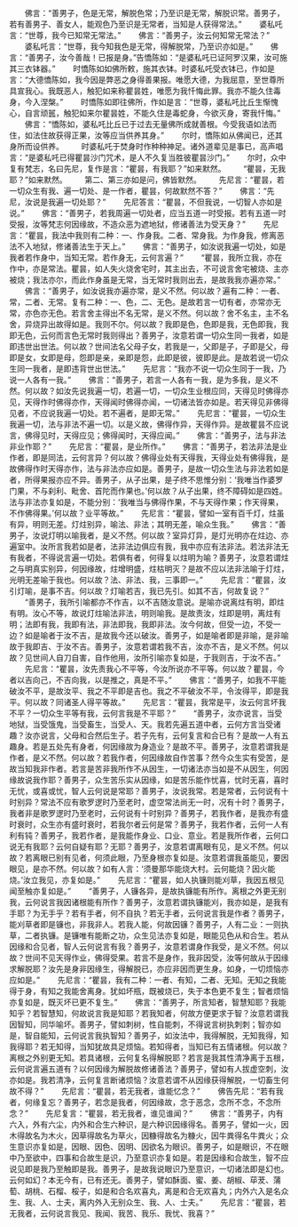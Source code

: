 <!-- { "loadSidebar": true } -->
　　佛言：“善男子，色是无常，解脱色常；乃至识是无常，解脱识常。善男子，若有善男子、善女人，能观色乃至识是无常者，当知是人获得常法。”
　　婆私吒言：“世尊，我今已知常无常法。”
　　佛言：“善男子，汝云何知常无常法？”
　　婆私吒言：“世尊，我今知我色是无常，得解脱常，乃至识亦如是。”
　　佛言：“善男子，汝今善哉！已报是身。”告憍陈如：“是婆私吒已证阿罗汉果，汝可施其三衣钵器。”
　　时憍陈如如佛所敕，施其衣钵。时婆私吒受衣钵已，作如是言：“大德憍陈如，我今因是弊恶之身得善果报。唯愿大德，为我屈意，至世尊所具宣我心。我既恶人，触犯如来称瞿昙姓，唯愿为我忏悔此罪。我亦不能久住毒身，今入涅槃。”
　　时憍陈如即往佛所，作如是言：“世尊，婆私吒比丘生惭愧心，自言顽嚚，触犯如来尔瞿昙姓，不能久住是毒蛇身，今欲灭身，寄我忏悔。”
　　佛言：“憍陈如，婆私吒比丘已于过去无量佛所成就善根。今受我语如法而住，如法住故获得正果，汝等应当供养其身。”
　　尔时，憍陈如从佛闻已，还其身所而设供养。
　　时婆私吒于焚身时作种种神足。诸外道辈见是事已，高声唱言：“是婆私吒已得瞿昙沙门咒术，是人不久复当胜彼瞿昙沙门。”
　　尔时，众中复有梵志，名曰先尼，复作是言：“瞿昙，有我耶？”如来默然。
　　“瞿昙，无我耶？”如来默然。
　　第二、第三亦如是问，佛皆默然。
　　先尼言：“瞿昙，若一切众生有我、遍一切处、是一作者，瞿昙，何故默然不答？”
　　佛言：“先尼，汝说是我遍一切处耶？”
　　先尼答言：“瞿昙，不但我说，一切智人亦如是说。”
　　佛言：“善男子，若我周遍一切处者，应当五道一时受报。若有五道一时受报，汝等梵志何因缘故，不造众恶为遮地狱，修诸善法为受天身？”
　　先尼言：“瞿昙，我法中我则有二种：一、作身我。二者、常身我。为作身我，修离恶法不入地狱，修诸善法生于天上。”
　　佛言：“善男子，如汝说我遍一切处，如是我者若作身中，当知无常。若作身无，云何言遍？”
　　“瞿昙，我所立我，亦在作中，亦是常法。瞿昙，如人失火烧舍宅时，其主出去，不可说言舍宅被烧、主亦被烧；我法亦尔，而此作身虽是无常，当无常时我则出去，是故我我亦遍亦常。”
　　佛言：“善男子，如汝说我亦遍亦常，是义不然。何以故？遍有二种：一者、常，二者、无常。复有二种：一、色，二、无色。是故若言一切有者，亦常亦无常，亦色亦无色。若言舍主得出不名无常，是义不然。何以故？舍不名主，主不名舍，异烧异出故得如是。我则不尔。何以故？我即是色，色即是我，无色即我，我即无色，云何而言色无常时我则得出？善男子，汝意若谓一切众生同一我者，如是即违世出世法。何以故？世间法名父母子女，若我是一，父即是子，子即是父，母即是女，女即是母，怨即是亲，亲即是怨，此即是彼，彼即是此。是故若说一切众生同一我者，是即违背世出世法。”
　　先尼言：“我亦不说一切众生同于一我，乃说一人各有一我。”
　　佛言：“善男子，若言一人各有一我，是为多我，是义不然。何以故？如汝先说我遍一切，若遍一切，一切众生业根应同，天得见时佛得亦见，天得作时佛得亦作，天得闻时佛得亦闻，一切诸法皆亦如是。若天得见非佛得见者，不应说我遍一切处。若不遍者，是即无常。”
　　先尼言：“瞿昙，一切众生我遍一切，法与非法不遍一切。以是义故，佛得作异，天得作异。是故瞿昙不应说言，佛得见时，天得应见；佛得闻时，天得应闻。”
　　佛言：“善男子，法与非法非业作耶？”
　　先尼言：“瞿昙，是业所作。”
　　佛言：“善男子，若法非法是业作者，即是同法，云何言异？何以故？佛得业处有天得我，天得业处有佛得我，是故佛得作时天得亦作，法与非法亦应如是。善男子，是故一切众生法与非法若如是者，所得果报亦应不异。善男子，从子出果，是子终不思惟分别：‘我唯当作婆罗门果，不与刹利、毗舍、首陀而作果也。’何以故？从子出果，终不障碍如是四姓。法与非法亦复如是，不能分别：‘我唯当与佛得作果，不与天得作果；作天得果，不作佛得果。’何以故？业平等故。”
　　先尼言：“瞿昙，譬如一室有百千灯，炷虽有异，明则无差。灯炷别异，喻法、非法；其明无差，喻众生我。”
　　佛言：“善男子，汝说灯明以喻我者，是义不然。何以故？室异灯异，是灯光明亦在炷边、亦遍室中。汝所言我若如是者，法非法边俱应有我，我中亦应有法非法。若法非法无有我者，不得说言遍一切处。若俱有者，何得复以炷明为喻？善男子，汝意若谓炷之与明真实别异，何因缘故，炷增明盛，炷枯明灭？是故不应以法非法喻于灯炷，光明无差喻于我也。何以故？法、非法、我，三事即一。”
　　先尼言：“瞿昙，汝引灯喻，是事不吉。何以故？灯喻若吉，我已先引。如其不吉，何故复说？”
　　“善男子，我所引喻都亦不作吉，以不吉随汝意说。是喻亦说离炷有明，即炷有明。汝心不等，故说灯炷喻法非法，明则喻我。是故责汝，炷即是明，离炷有明；法即有我，我即有法，非法即我，我即非法。汝今何故，但受一边，不受一边？如是喻者于汝不吉，是故我今还以破汝。善男子，如是喻者即是非喻，是非喻故于我即吉、于汝不吉。善男子，汝意若谓若我不吉，汝亦不吉，是义不然。何以故？见世间人自刀自害，自作他用，汝所引喻亦复如是，于我则吉，于汝不吉。”
　　先尼言：“瞿昙，汝先责我心不平等，今汝所说亦不平等。何以故？瞿昙，今者以吉向己，不吉向我，以是推之，真是不平。”
　　佛言：“善男子，如我不平能破汝不平，是故汝平、我之不平即是吉也。我之不平破汝不平，令汝得平，即是我平。何以故？同诸圣人得平等故。”
　　先尼言：“瞿昙，我常是平，汝云何言坏我不平？一切众生平等有我，云何言我是不平耶？”
　　“善男子，汝亦说言，当受地狱，当受饿鬼，当受畜生，当受人、天。我若先遍五道中者，云何方言当受诸趣？汝亦说言，父母和合然后生子。若子先有，云何复言和合已有？是故一人有五趣身。若是五处先有身者，何因缘故为身造业？是故不平。善男子，汝意若谓我是作者，是义不然。何以故？若我作者，何因缘故自作苦事？然今众生实有受苦，是故当知我非作者。若言是苦非我所作不从因生，一切诸法亦当如是不从因生，何因缘故说我作耶？善男子，众生苦乐实从因缘，如是苦乐能作忧喜，忧时无喜，喜时无忧，或喜或忧，智人云何说是常耶？善男子，汝说我常。若是常者，云何说有十时别异？常法不应有歌罗逻时乃至老时，虚空常法尚无一时，况有十时？善男子，我者非是歌罗逻时乃至老时，云何说有十时别异？善男子，若我作者，是我亦有盛时衰时，众生亦有盛时衰时，若我尔者云何是常？善男子，我若作者，云何一人有利有钝？善男子，我若作者，是我能作身业、口业、意业。若是我所作者，云何口说无有我耶？云何自疑有耶？无耶？善男子，汝意若谓离眼有见，是义不然。何以故？若离眼已别有见者，何须此眼，乃至身根亦复如是。汝意若谓我虽能见，要因眼见，是亦不然。何以故？如有人言：‘须曼那华能烧大村。云何能烧？因火能烧。’汝立我见，亦复如是。”
　　先尼言：“瞿昙，如人执镰则能刈草，我因五根见闻至触亦复如是。”
　　“善男子，人镰各异，是故执镰能有所作。离根之外更无别我，云何说言我因诸根能有所作？善男子，汝意若谓执镰能刈，我亦如是，是我有手耶？为无手乎？若有手者，何不自执？若无手者，云何说言我是作者？善男子，能刈草者即是镰也，非我非人。若我人能，何故因镰？善男子，人有二业：一则执草，二者执镰。是镰唯有能断之功，众生见法亦复如是，眼能见色从和合生。若从因缘和合见者，智人云何说言有我？善男子，汝意若谓身作我受，是义不然。何以故？世间不见天得作业，佛得受果。若言不是身作，我非因受，汝等何故从于因缘求解脱耶？汝先是身非因缘生，得解脱已，亦应非因而更生身。如身，一切烦恼亦应如是。”
　　先尼言：“瞿昙，我有二种：一者、有知，二者、无知。无知之我能得于身，有知之我能舍离身。犹如坏瓶，既被烧已，失于本色更不复生；智者烦恼亦复如是，既灭坏已更不复生。”
　　佛言：“善男子，所言知者，智慧知耶？我能知乎？若智慧知，何故说言我是知耶？若我知者，何故方便更求于智？汝意若谓我因智知，同华喻坏。善男子，譬如刺树，性自能刺，不得说言树执刺刺；智亦如是，智自能知，云何说言我执智知？善男子，如汝法中，我得解脱，无知我得，知我得耶？若无知得，当知犹故具足烦恼。若知得者，当知已有五情诸根。何以故？离根之外别更无知。若具诸根，云何复名得解脱耶？若言是我其性清净离于五根，云何说言遍五道有？以何因缘为解脱故修诸善法？善男子，譬如有人拔虚空刺，汝亦如是。我若清净，云何复言断诸烦恼？汝意若谓不从因缘获得解脱，一切畜生何故不得？”
　　先尼言：“瞿昙，若无我者，谁能忆念？”
　　佛告先尼：“若有我者，何缘复忘？善男子，若念是我者，何因缘故，念于恶念，念所不念，不念所念？”
　　先尼复言：“瞿昙，若无我者，谁见谁闻？”
　　佛言：“善男子，内有六入，外有六尘，内外和合生六种识，是六种识因缘得名。善男子，譬如一火，因木得故名为木火，因草得故名为草火，因糠得故名为糠火，因牛粪得名牛粪火；众生意识亦复如是，因眼、因色、因明、因欲名为眼识。善男子，如是眼识，不在眼中乃至欲中，四事和合故生是识，乃至意识亦复如是。若是因缘和合故生，智不应说见即是我乃至触即是我。善男子，是故我说眼识乃至意识，一切诸法即是幻也。云何如幻？本无今有，已有还无。善男子，譬如酥面、蜜、姜、胡椒、荜茇、蒲萄、胡桃、石榴、桵子，如是和合名欢喜丸，离是和合无欢喜丸；内外六入是名众生、我、人、士夫，离内外入无别众生、我、人、士夫。”
　　先尼言：“瞿昙，若无我者，云何说言我见、我闻、我苦、我乐、我忧、我喜？”
